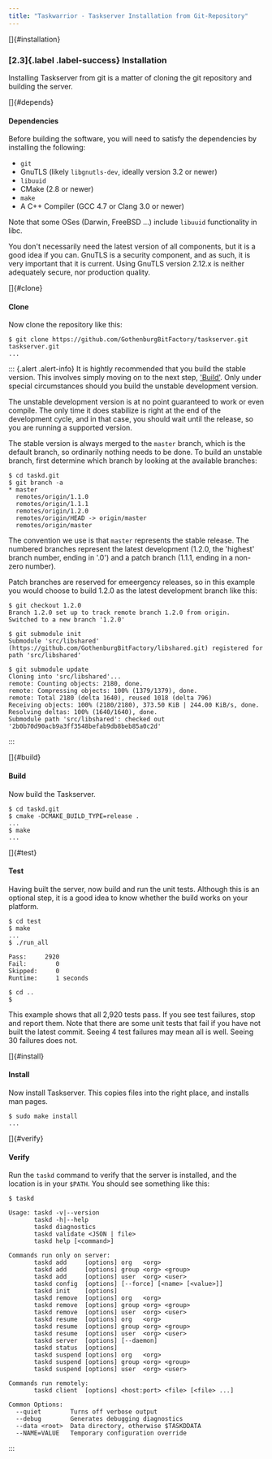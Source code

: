 ```yaml
---
title: "Taskwarrior - Taskserver Installation from Git-Repository"
---
```


[]{#installation}

### [2.3]{.label .label-success} Installation

Installing Taskserver from git is a matter of cloning the git repository and
building the server.

[]{#depends}

#### Dependencies

Before building the software, you will need to satisfy the dependencies by
installing the following:

-   `git`
-   GnuTLS (likely `libgnutls-dev`, ideally version 3.2 or newer)
-   `libuuid`
-   CMake (2.8 or newer)
-   `make`
-   A C++ Compiler (GCC 4.7 or Clang 3.0 or newer)

Note that some OSes (Darwin, FreeBSD \...) include `libuuid` functionality in
libc.

You don\'t necessarily need the latest version of all components, but it is a
good idea if you can. GnuTLS is a security component, and as such, it is very
important that it is current. Using GnuTLS version 2.12.x is neither adequately
secure, nor production quality.

[]{#clone}

#### Clone

Now clone the repository like this:

    $ git clone https://github.com/GothenburgBitFactory/taskserver.git taskserver.git
    ...

::: {.alert .alert-info}
It is hightly recommended that you build the stable version. This involves
simply moving on to the next step, [\'Build\'](#build). Only under special
circumstances should you build the unstable development version.

The unstable development version is at no point guaranteed to work or even
compile. The only time it does ѕtabilize is right at the end of the development
cycle, and in that case, you should wait until the release, so you are running a
supported version.

The stable version is always merged to the `master` branch, which is the default
branch, so ordinarily nothing needs to be done. To build an unstable branch,
first determine which branch by looking at the available branches:

    $ cd taskd.git
    $ git branch -a
    * master
      remotes/origin/1.1.0
      remotes/origin/1.1.1
      remotes/origin/1.2.0
      remotes/origin/HEAD -> origin/master
      remotes/origin/master

The convention we use is that `master` represents the stable release. The
numbered branches represent the latest development (1.2.0, the \'highest\'
branch number, ending in \'.0\') and a patch branch (1.1.1, ending in a non-zero
number).

Patch branches are reserved for emeergency releases, so in this example you
would choose to build 1.2.0 as the latest development branch like this:

    $ git checkout 1.2.0
    Branch 1.2.0 set up to track remote branch 1.2.0 from origin.
    Switched to a new branch '1.2.0'

    $ git submodule init
    Submodule 'src/libshared' (https://github.com/GothenburgBitFactory/libshared.git) registered for path 'src/libshared'

    $ git submodule update
    Cloning into 'src/libshared'...
    remote: Counting objects: 2180, done.
    remote: Compressing objects: 100% (1379/1379), done.
    remote: Total 2180 (delta 1640), reused 1018 (delta 796)
    Receiving objects: 100% (2180/2180), 373.50 KiB | 244.00 KiB/s, done.
    Resolving deltas: 100% (1640/1640), done.
    Submodule path 'src/libshared': checked out '2b0b70d90acb9a3ff3548befab9db8beb85a0c2d'
:::

[]{#build}

#### Build

Now build the Taskserver.

    $ cd taskd.git
    $ cmake -DCMAKE_BUILD_TYPE=release .
    ...
    $ make
    ...

[]{#test}

#### Test

Having built the server, now build and run the unit tests. Although this is an
optional step, it is a good idea to know whether the build works on your
platform.

    $ cd test
    $ make
    ...
    $ ./run_all

    Pass:     2920
    Fail:        0
    Skipped:     0
    Runtime:     1 seconds

    $ cd ..
    $

This example shows that all 2,920 tests pass. If you see test failures, stop and
report them. Note that there are some unit tests that fail if you have not built
the latest commit. Seeing 4 test failures may mean all is well. Seeing 30
failures does not.

[]{#install}

#### Install

Now install Taskserver. This copies files into the right place, and installs man
pages.

    $ sudo make install
    ...

[]{#verify}

#### Verify

Run the `taskd` command to verify that the server is installed, and the location
is in your `$PATH`. You should see something like this:

    $ taskd

    Usage: taskd -v|--version
           taskd -h|--help
           taskd diagnostics
           taskd validate <JSON | file>
           taskd help [<command>]

    Commands run only on server:
           taskd add     [options] org   <org>
           taskd add     [options] group <org> <group>
           taskd add     [options] user  <org> <user>
           taskd config  [options] [--force] [<name> [<value>]]
           taskd init    [options]
           taskd remove  [options] org   <org>
           taskd remove  [options] group <org> <group>
           taskd remove  [options] user  <org> <user>
           taskd resume  [options] org   <org>
           taskd resume  [options] group <org> <group>
           taskd resume  [options] user  <org> <user>
           taskd server  [options] [--daemon]
           taskd status  [options]
           taskd suspend [options] org   <org>
           taskd suspend [options] group <org> <group>
           taskd suspend [options] user  <org> <user>

    Commands run remotely:
           taskd client  [options] <host:port> <file> [<file> ...]

    Common Options:
      --quiet        Turns off verbose output
      --debug        Generates debugging diagnostics
      --data <root>  Data directory, otherwise $TASKDDATA
      --NAME=VALUE   Temporary configuration override
:::
